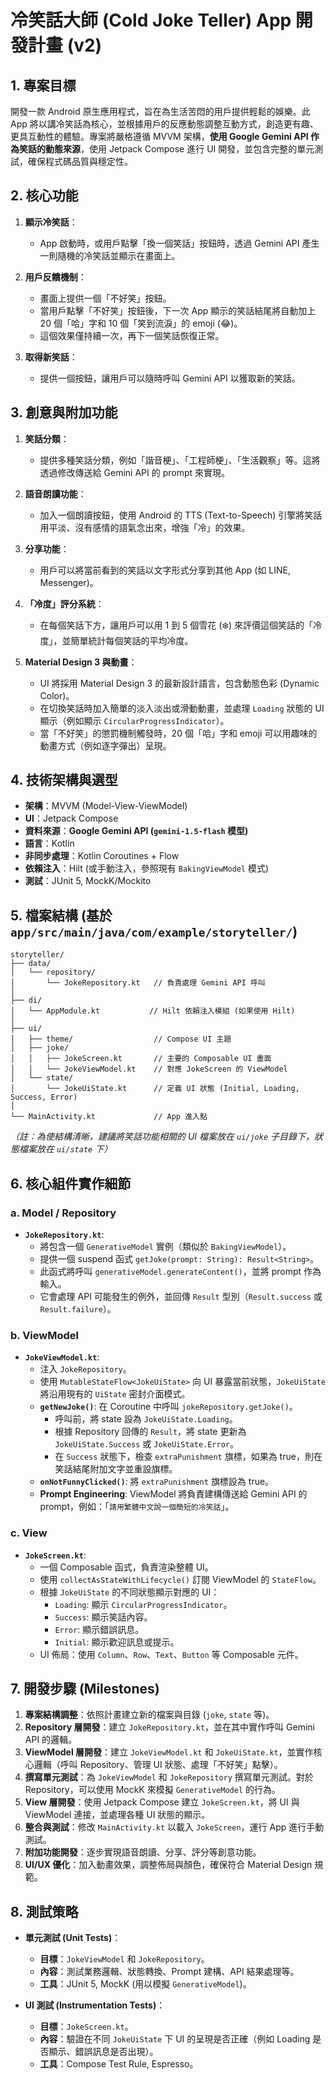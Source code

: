 # 冷笑話大師 (Cold Joke Teller) App 開發計畫 (v2)

## 1. 專案目標

開發一款 Android 原生應用程式，旨在為生活苦悶的用戶提供輕鬆的娛樂。此 App 將以講冷笑話為核心，並根據用戶的反應動態調整互動方式，創造更有趣、更具互動性的體驗。專案將嚴格遵循 MVVM 架構，**使用 Google Gemini API 作為笑話的動態來源**，使用 Jetpack Compose 進行 UI 開發，並包含完整的單元測試，確保程式碼品質與穩定性。

## 2. 核心功能

1.  **顯示冷笑話**：
    *   App 啟動時，或用戶點擊「換一個笑話」按鈕時，透過 Gemini API 產生一則隨機的冷笑話並顯示在畫面上。

2.  **用戶反饋機制**：
    *   畫面上提供一個「不好笑」按鈕。
    *   當用戶點擊「不好笑」按鈕後，下一次 App 顯示的笑話結尾將自動加上 20 個「哈」字和 10 個「笑到流淚」的 emoji (😂)。
    *   這個效果僅持續一次，再下一個笑話恢復正常。

3.  **取得新笑話**：
    *   提供一個按鈕，讓用戶可以隨時呼叫 Gemini API 以獲取新的笑話。

## 3. 創意與附加功能

1.  **笑話分類**：
    *   提供多種笑話分類，例如「諧音梗」、「工程師梗」、「生活觀察」等。這將透過修改傳送給 Gemini API 的 prompt 來實現。

2.  **語音朗讀功能**：
    *   加入一個朗讀按鈕，使用 Android 的 TTS (Text-to-Speech) 引擎將笑話用平淡、沒有感情的語氣念出來，增強「冷」的效果。

3.  **分享功能**：
    *   用戶可以將當前看到的笑話以文字形式分享到其他 App (如 LINE, Messenger)。

4.  **「冷度」評分系統**：
    *   在每個笑話下方，讓用戶可以用 1 到 5 個雪花 (❄️) 來評價這個笑話的「冷度」，並簡單統計每個笑話的平均冷度。

5.  **Material Design 3 與動畫**：
    *   UI 將採用 Material Design 3 的最新設計語言，包含動態色彩 (Dynamic Color)。
    *   在切換笑話時加入簡單的淡入淡出或滑動動畫，並處理 `Loading` 狀態的 UI 顯示（例如顯示 `CircularProgressIndicator`）。
    *   當「不好笑」的懲罰機制觸發時，20 個「哈」字和 emoji 可以用趣味的動畫方式（例如逐字彈出）呈現。

## 4. 技術架構與選型

*   **架構**：MVVM (Model-View-ViewModel)
*   **UI**：Jetpack Compose
*   **資料來源**：**Google Gemini API (`gemini-1.5-flash` 模型)**
*   **語言**：Kotlin
*   **非同步處理**：Kotlin Coroutines + Flow
*   **依賴注入**：Hilt (或手動注入，參照現有 `BakingViewModel` 模式)
*   **測試**：JUnit 5, MockK/Mockito

## 5. 檔案結構 (基於 `app/src/main/java/com/example/storyteller/`)

```
storyteller/
├── data/
│   └── repository/
│       └── JokeRepository.kt   // 負責處理 Gemini API 呼叫
│
├── di/
│   └── AppModule.kt           // Hilt 依賴注入模組 (如果使用 Hilt)
│
├── ui/
│   ├── theme/                  // Compose UI 主題
│   ├── joke/
│   │   ├── JokeScreen.kt       // 主要的 Composable UI 畫面
│   │   └── JokeViewModel.kt    // 對應 JokeScreen 的 ViewModel
│   └── state/
│       └── JokeUiState.kt      // 定義 UI 狀態 (Initial, Loading, Success, Error)
│
└── MainActivity.kt             // App 進入點
```
*（註：為使結構清晰，建議將笑話功能相關的 UI 檔案放在 `ui/joke` 子目錄下，狀態檔案放在 `ui/state` 下）*

## 6. 核心組件實作細節

### a. Model / Repository

*   **`JokeRepository.kt`**:
    *   將包含一個 `GenerativeModel` 實例（類似於 `BakingViewModel`）。
    *   提供一個 suspend 函式 `getJoke(prompt: String): Result<String>`。
    *   此函式將呼叫 `generativeModel.generateContent()`，並將 prompt 作為輸入。
    *   它會處理 API 可能發生的例外，並回傳 `Result` 型別（`Result.success` 或 `Result.failure`）。

### b. ViewModel

*   **`JokeViewModel.kt`**:
    *   注入 `JokeRepository`。
    *   使用 `MutableStateFlow<JokeUiState>` 向 UI 暴露當前狀態，`JokeUiState` 將沿用現有的 `UiState` 密封介面模式。
    *   **`getNewJoke()`**: 在 Coroutine 中呼叫 `jokeRepository.getJoke()`。
        *   呼叫前，將 state 設為 `JokeUiState.Loading`。
        *   根據 Repository 回傳的 `Result`，將 state 更新為 `JokeUiState.Success` 或 `JokeUiState.Error`。
        *   在 `Success` 狀態下，檢查 `extraPunishment` 旗標，如果為 true，則在笑話結尾附加文字並重設旗標。
    *   **`onNotFunnyClicked()`**: 將 `extraPunishment` 旗標設為 true。
    *   **Prompt Engineering**: ViewModel 將負責建構傳送給 Gemini API 的 prompt，例如：「`請用繁體中文說一個簡短的冷笑話`」。

### c. View

*   **`JokeScreen.kt`**:
    *   一個 Composable 函式，負責渲染整體 UI。
    *   使用 `collectAsStateWithLifecycle()` 訂閱 ViewModel 的 `StateFlow`。
    *   根據 `JokeUiState` 的不同狀態顯示對應的 UI：
        *   `Loading`: 顯示 `CircularProgressIndicator`。
        *   `Success`: 顯示笑話內容。
        *   `Error`: 顯示錯誤訊息。
        *   `Initial`: 顯示歡迎訊息或提示。
    *   UI 佈局：使用 `Column`、`Row`、`Text`、`Button` 等 Composable 元件。

## 7. 開發步驟 (Milestones)

1.  **專案結構調整**：依照計畫建立新的檔案與目錄 (`joke`, `state` 等)。
2.  **Repository 層開發**：建立 `JokeRepository.kt`，並在其中實作呼叫 Gemini API 的邏輯。
3.  **ViewModel 層開發**：建立 `JokeViewModel.kt` 和 `JokeUiState.kt`，並實作核心邏輯（呼叫 Repository、管理 UI 狀態、處理「不好笑」點擊）。
4.  **撰寫單元測試**：為 `JokeViewModel` 和 `JokeRepository` 撰寫單元測試。對於 Repository，可以使用 MockK 來模擬 `GenerativeModel` 的行為。
5.  **View 層開發**：使用 Jetpack Compose 建立 `JokeScreen.kt`，將 UI 與 ViewModel 連接，並處理各種 UI 狀態的顯示。
6.  **整合與測試**：修改 `MainActivity.kt` 以載入 `JokeScreen`，運行 App 進行手動測試。
7.  **附加功能開發**：逐步實現語音朗讀、分享、評分等創意功能。
8.  **UI/UX 優化**：加入動畫效果，調整佈局與顏色，確保符合 Material Design 規範。

## 8. 測試策略

*   **單元測試 (Unit Tests)**：
    *   **目標**：`JokeViewModel` 和 `JokeRepository`。
    *   **內容**：測試業務邏輯、狀態轉換、Prompt 建構、API 結果處理等。
    *   **工具**：JUnit 5, MockK (用以模擬 `GenerativeModel`)。

*   **UI 測試 (Instrumentation Tests)**：
    *   **目標**：`JokeScreen.kt`。
    *   **內容**：驗證在不同 `JokeUiState` 下 UI 的呈現是否正確（例如 Loading 是否顯示、錯誤訊息是否出現）。
    *   **工具**：Compose Test Rule, Espresso。
